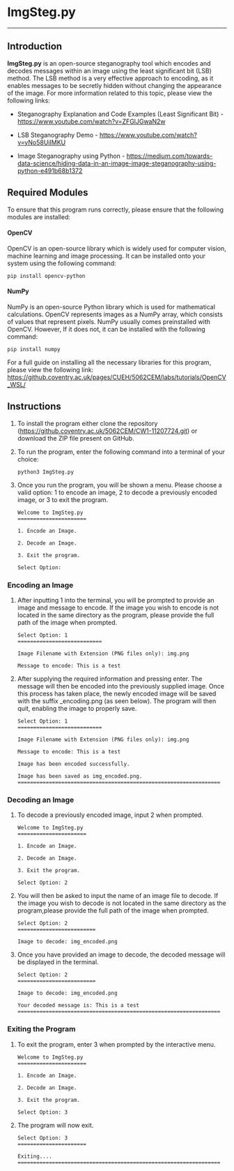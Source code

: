 # ImgSteg.py

-----

## Introduction

**ImgSteg.py** is an open-source steganography tool which encodes and decodes messages within an image using the least significant bit (LSB) method. The LSB method is a very effective approach to encoding, as it enables messages to be secretly hidden without changing the appearance of the image. For more information related to this topic, please view the following links:

- Steganography Explanation and Code Examples (Least Significant Bit) - https://www.youtube.com/watch?v=ZFGlJGwaN2w

- LSB Steganography Demo - https://www.youtube.com/watch?v=yNo58UiIMKU

- Image Steganography using Python - https://medium.com/towards-data-science/hiding-data-in-an-image-image-steganography-using-python-e491b68b1372

## Required Modules

To ensure that this program runs correctly, please ensure that the following modules are installed:

#### OpenCV

OpenCV is an open-source library which is widely used for computer vision, machine learning and image processing. It can be installed onto your system using the following command:

```shell
pip install opencv-python
```


#### NumPy

NumPy is an open-source Python library which is used for mathematical calculations. OpenCV represents images as a NumPy array, which consists of values that represent pixels. NumPy usually comes preinstalled with OpenCV. However, If it does not, it can be installed with the following command:

```shell
pip install numpy
```

For a full guide on installing all the necessary libraries for this program, please view the following link: https://github.coventry.ac.uk/pages/CUEH/5062CEM/labs/tutorials/OpenCV_WSL/


## Instructions

1. To install the program either clone the repository (https://github.coventry.ac.uk/5062CEM/CW1-11207724.git) or download the ZIP file present on GitHub. 


2. To run the program, enter the following command into a terminal of your choice:

   ```Shell
   python3 ImgSteg.py
   ```


3. Once you run the program, you will be shown a menu. Please choose a valid option: 1 to encode an image, 2 to decode a previously encoded image, or 3 to exit the program. 

   ```
   Welcome to ImgSteg.py
   ======================
   
   1. Encode an Image.
   
   2. Decode an Image.
   
   3. Exit the program.
   
   Select Option:
   ```

### Encoding an Image
   
1. After inputting 1 into the terminal, you will be prompted to provide an image and message to encode. If the image you wish to encode is not located in the same directory as the program, please provide the full path of the image when prompted.  

   ```
   Select Option: 1
   ===========================
   
   Image Filename with Extension (PNG files only): img.png
   
   Message to encode: This is a test
   ```

2. After supplying the required information and pressing enter. The message will then be encoded into the previously supplied image. Once this process has taken place, the newly encoded image will be saved with the suffix _encoding.png (as seen below). The program will then quit, enabling the image to properly save. 

   ```
   Select Option: 1
   ===========================
   
   Image Filename with Extension (PNG files only): img.png
   
   Message to encode: This is a test
   
   Image has been encoded successfully.
   
   Image has been saved as img_encoded.png.
   =================================================================
   ```

### Decoding an Image

1. To decode a previously encoded image, input 2 when prompted.

   ```
   Welcome to ImgSteg.py
   ======================

   1. Encode an Image.

   2. Decode an Image.

   3. Exit the program.

   Select Option: 2
   ```

2. You will then be asked to input the name of an image file to decode. If the image you wish to decode is not located in the same directory as the program,please provide the full path of the image when prompted.

   ```
   Select Option: 2
   =========================
   
   Image to decode: img_encoded.png
   ```
   
3. Once you have provided an image to decode, the decoded message will be displayed in the terminal. 
   
   ```
   Select Option: 2
   =========================
   
   Image to decode: img_encoded.png
   
   Your decoded message is: This is a test
   =================================================================
   ```

### Exiting the Program

1. To exit the program, enter 3 when prompted by the interactive menu.

   ```
   Welcome to ImgSteg.py
   ======================
   
   1. Encode an Image.
               
   2. Decode an Image.
               
   3. Exit the program.
               
   Select Option: 3
   ```

2. The program will now exit.

   ```
   Select Option: 3
   ======================
   
   Exiting....
   =================================================================
   ```











